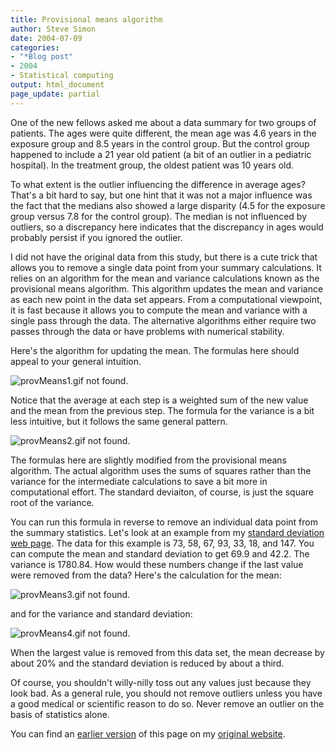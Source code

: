 ```yaml
---
title: Provisional means algorithm
author: Steve Simon
date: 2004-07-09
categories:
- "*Blog post"
- 2004
- Statistical computing
output: html_document
page_update: partial
---
```

One of the new fellows asked me about a data summary for two groups of
patients. The ages were quite different, the mean age was 4.6 years in
the exposure group and 8.5 years in the control group. But the control
group happened to include a 21 year old patient (a bit of an outlier
in a pediatric hospital). In the treatment group, the oldest patient
was 10 years old.

To what extent is the outlier influencing the difference in average
ages? That's a bit hard to say, but one hint that it was not a major
influence was the fact that the medians also showed a large disparity
(4.5 for the exposure group versus 7.8 for the control group). The
median is not influenced by outliers, so a discrepancy here indicates
that the discrepancy in ages would probably persist if you ignored the
outlier.

I did not have the original data from this study, but there is a cute
trick that allows you to remove a single data point from your summary
calculations. It relies on an algorithm for the mean and variance
calculations known as the provisional means algorithm. This algorithm
updates the mean and variance as each new point in the data set
appears. From a computational viewpoint, it is fast because it allows
you to compute the mean and variance with a single pass through the
data. The alternative algorithms either require two passes through the
data or have problems with numerical stability.

Here's the algorithm for updating the mean. The formulas here should
appeal to your general intuition.

![provMeans1.gif not found.](http://www.pmean.com/new-images/04/ProvisionalMeans01.png)

Notice that the average at each step is a weighted sum of the new
value and the mean from the previous step. The formula for the
variance is a bit less intuitive, but it follows the same general
pattern.

![provMeans2.gif not found.](http://www.pmean.com/new-images/04/ProvisionalMeans02.png)

The formulas here are slightly modified from the provisional means
algorithm. The actual algorithm uses the sums of squares rather than
the variance for the intermediate calculations to save a bit more in
computational effort. The standard deviaiton, of course, is just the
square root of the variance.

You can run this formula in reverse to remove an individual data point
from the summary statistics. Let's look at an example from my
[standard deviation web
page](www.childrensmercy.org/definitions/stdev.htm). The data for this
example is 73, 58, 67, 93, 33, 18, and 147. You can compute the mean
and standard deviation to get 69.9 and 42.2. The variance is 1780.84.
How would these numbers change if the last value were removed from the
data? Here's the calculation for the mean:

![provMeans3.gif not found.](http://www.pmean.com/new-images/04/ProvisionalMeans03.png)

and for the variance and standard deviation:

![provMeans4.gif not found.](http://www.pmean.com/new-images/04/ProvisionalMeans04.png)

When the largest value is removed from this data set, the mean
decrease by about 20% and the standard deviation is reduced by about a
third.

Of course, you shouldn't willy-nilly toss out any values just because
they look bad. As a general rule, you should not remove outliers
unless you have a good medical or scientific reason to do so. Never
remove an outlier on the basis of statistics alone.

You can find an [earlier version](http://www.pmean.com/04/ProvisionalMeans.html) of this page on my [original website](http://www.pmean.com/original_site.html).
